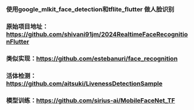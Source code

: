 ### 使用google_mlkit_face_detection和tflite_flutter 做人脸识别
### 原始项目地址：https://github.com/shivani91jm/2024RealtimeFaceRecognitionFlutter

### 类似实现：https://github.com/estebanuri/face_recognition

### 活体检测：https://github.com/aitsuki/LivenessDetectionSample

### 模型训练：https://github.com/sirius-ai/MobileFaceNet_TF



